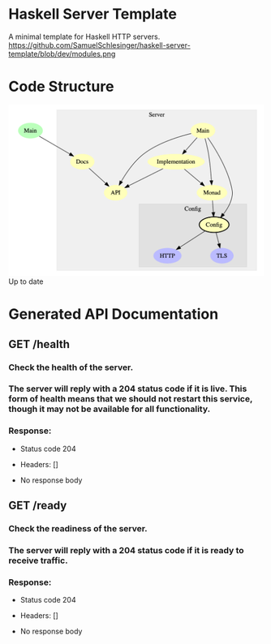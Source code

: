 # Haskell Server Template

A minimal template for Haskell HTTP servers.
https://github.com/SamuelSchlesinger/haskell-server-template/blob/dev/modules.png

# Code Structure

![Module Structure](https://github.com/SamuelSchlesinger/haskell-server-template/blob/main/modules.png)
Up to date

# Generated API Documentation

## GET /health

### Check the health of the server.


### The server will reply with a 204 status code if it is live. This form of health means that we should not restart this service, though it may not be available for all functionality.


### Response:

- Status code 204
- Headers: []

- No response body

## GET /ready

### Check the readiness of the server.


### The server will reply with a 204 status code if it is ready to receive traffic.


### Response:

- Status code 204
- Headers: []

- No response body


